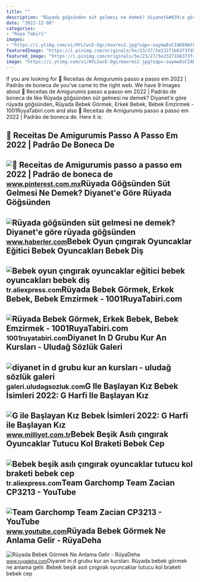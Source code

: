 ```yaml
---
title: ""
description: "Rüyada göğsünden süt gelmesi ne demek? diyanet&#039;e göre rüyada göğsünden"
date: "2022-12-08"
categories:
- "Ruya Tabiri"
images:
- "https://i.ytimg.com/vi/HYLCwcE-Dgc/maxres2.jpg?sqp=-oaymwEoCIAKENAF8quKqQMcGADwAQH4AYwCgALgA4oCDAgAEAEYRSBHKGUwDw==&amp;rs=AOn4CLC_ulBvmvqa2cf2uT56Qfk3FCYaDA"
featuredImage: "https://i.pinimg.com/originals/5e/23/27/5e23271b6373f45a38dec661bdec7bd4.jpg"
featured_image: "https://i.pinimg.com/originals/5e/23/27/5e23271b6373f45a38dec661bdec7bd4.jpg"
image: "https://i.ytimg.com/vi/HYLCwcE-Dgc/maxres2.jpg?sqp=-oaymwEoCIAKENAF8quKqQMcGADwAQH4AYwCgALgA4oCDAgAEAEYRSBHKGUwDw==&amp;rs=AOn4CLC_ulBvmvqa2cf2uT56Qfk3FCYaDA"
---
```


If you are looking for 💙 Receitas de Amigurumis passo a passo em 2022 | Padrão de boneca de you've came to the right web. We have 9 Images about 💙 Receitas de Amigurumis passo a passo em 2022 | Padrão de boneca de like Rüyada göğsünden süt gelmesi ne demek? Diyanet'e göre rüyada göğsünden, Rüyada Bebek Görmek, Erkek Bebek, Bebek Emzirmek - 1001RuyaTabiri.com and also 💙 Receitas de Amigurumis passo a passo em 2022 | Padrão de boneca de. Here it is:

💙 Receitas De Amigurumis Passo A Passo Em 2022 | Padrão De Boneca De
--------------------------------------------------------------------

 ![💙 Receitas de Amigurumis passo a passo em 2022 | Padrão de boneca de](https://i.pinimg.com/originals/5e/23/27/5e23271b6373f45a38dec661bdec7bd4.jpg) <small>www.pinterest.com.mx</small>Rüyada Göğsünden Süt Gelmesi Ne Demek? Diyanet'e Göre Rüyada Göğsünden
----------------------------------------------------------------------

 ![Rüyada göğsünden süt gelmesi ne demek? Diyanet'e göre rüyada göğsünden](https://i.hbrcdn.com/haber/2022/10/05/ruyada-gogsunden-sut-gelmesi-ne-anlama-gelir-15335330_6420_amp.jpg) <small>www.haberler.com</small>Bebek Oyun çıngırak Oyuncaklar Eğitici Bebek Oyuncakları Bebek Diş
------------------------------------------------------------------

 ![Bebek oyun çıngırak oyuncaklar eğitici bebek oyuncakları bebek diş](https://ae01.alicdn.com/kf/Hea3ad8453fc2434b871d6982f48f148fC/Bebek-oyun-ng-rak-oyuncaklar-e-itici-bebek-oyuncaklar-bebek-di-ka-y-c-di-bebekler.jpg) <small>tr.aliexpress.com</small>Rüyada Bebek Görmek, Erkek Bebek, Bebek Emzirmek - 1001RuyaTabiri.com
---------------------------------------------------------------------

 ![Rüyada Bebek Görmek, Erkek Bebek, Bebek Emzirmek - 1001RuyaTabiri.com](https://1001ruyatabiri.com/wp-content/uploads/2021/08/ruyada-bebek-gormek-ruyada-kayisi-gormek-ruyada-erkek-bebek-kiz-bebek-gormek-ne-demek-diyanet-islami.jpg) <small>1001ruyatabiri.com</small>Diyanet In D Grubu Kur An Kursları - Uludağ Sözlük Galeri
---------------------------------------------------------

 ![diyanet in d grubu kur an kursları - uludağ sözlük galeri](https://galeri13.uludagsozluk.com/736/diyanet-in-d-grubu-kur-an-kurslari_2185341.jpg) <small>galeri.uludagsozluk.com</small>G Ile Başlayan Kız Bebek İsimleri 2022: G Harfi Ile Başlayan Kız
----------------------------------------------------------------

 ![G ile Başlayan Kız Bebek İsimleri 2022: G Harfi ile Başlayan Kız](https://i2.milimaj.com/i/milliyet/75/0x0/61263c7b86b247254c83614e.jpg) <small>www.milliyet.com.tr</small>Bebek Beşik Asılı çıngırak Oyuncaklar Tutucu Kol Braketi Bebek Cep
------------------------------------------------------------------

 ![Bebek beşik asılı çıngırak oyuncaklar tutucu kol braketi bebek cep](https://ae01.alicdn.com/kf/Ha9ffb509e2644656962e2364e283d89fc/Bebek-be-ik-as-l-ng-rak-oyuncaklar-tutucu-kol-braketi-bebek-cep-yatak-an-DIY.jpg) <small>tr.aliexpress.com</small>Team Garchomp Team Zacian CP3213 - YouTube
------------------------------------------

 ![Team Garchomp Team Zacian CP3213 - YouTube](https://i.ytimg.com/vi/HYLCwcE-Dgc/maxres2.jpg?sqp=-oaymwEoCIAKENAF8quKqQMcGADwAQH4AYwCgALgA4oCDAgAEAEYRSBHKGUwDw==&rs=AOn4CLC_ulBvmvqa2cf2uT56Qfk3FCYaDA) <small>www.youtube.com</small>Rüyada Bebek Görmek Ne Anlama Gelir - RüyaDeha
----------------------------------------------

 ![Rüyada Bebek Görmek Ne Anlama Gelir - RüyaDeha](https://www.ruyadeha.com/uploadsTxtPhotosDesktop/diyanet-e-gore-ruyada-bebek-gormek_d.png) <small>www.ruyadeha.com</small>Diyanet in d grubu kur an kursları. Rüyada bebek görmek ne anlama gelir. Bebek beşik asılı çıngırak oyuncaklar tutucu kol braketi bebek cep
